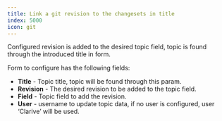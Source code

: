 ```yaml
---
title: Link a git revision to the changesets in title
index: 5000
icon: git
---
```


Configured revision is added to the desired topic field, topic is found through
the introduced title in form.

Form to configure has the following fields:

- **Title** - Topic title, topic will be found through this param.
- **Revision** - The desired revision to be added to the topic field.
- **Field** - Topic field to add the revision.
- **User** - username to update topic data, if no user is configured, user ‘Clarive’ will be used.